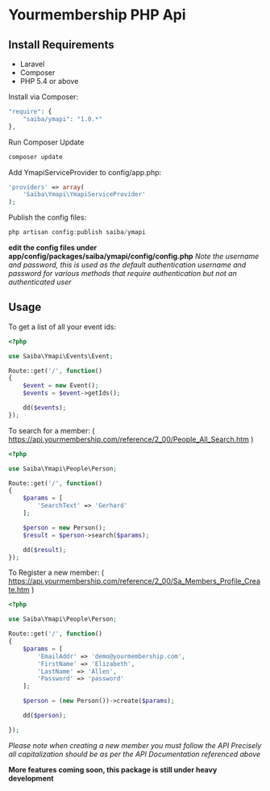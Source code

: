 # Yourmembership PHP Api

## Install Requirements

* Laravel
* Composer
* PHP 5.4 or above


Install via Composer:
```php
"require": {
    "saiba/ymapi": "1.0.*"
},
```
Run Composer Update
```php
composer update
```

Add YmapiServiceProvider to config/app.php:
```php
'providers' => array(
    'Saiba\Ymapi\YmapiServiceProvider'
);
```

Publish the config files:
```php
php artisan config:publish saiba/ymapi
```

**edit the config files under app/config/packages/saiba/ymapi/config/config.php**
*Note the username and password, this is used as the default authentication username and password for various methods that require authentication but not an authenticated user*

## Usage


To get a list of all your event ids:
```php
<?php

use Saiba\Ymapi\Events\Event;

Route::get('/', function()
{
    $event = new Event();
    $events = $event->getIds();

    dd($events);
});
```

To search for a member: ( https://api.yourmembership.com/reference/2_00/People_All_Search.htm )

```php
<?php

use Saiba\Ymapi\People\Person;

Route::get('/', function()
{
    $params = [
        'SearchText' => 'Gerhard'
    ];

    $person = new Person();
    $result = $person->search($params);

    dd($result);
});
```

To Register a new member: ( https://api.yourmembership.com/reference/2_00/Sa_Members_Profile_Create.htm )

```php
<?php

use Saiba\Ymapi\People\Person;

Route::get('/', function()
{
    $params = [
        'EmailAddr' => 'demo@yourmembership.com',
        'FirstName' => 'Elizabeth',
        'LastName' => 'Allen',
        'Password' => 'password'
    ];

    $person = (new Person())->create($params);

    dd($person);

});
```
*Please note when creating a new member you must follow the API Precisely all capitalization should be as per the API Documentation referenced above*

**More features coming soon, this package is still under heavy development**